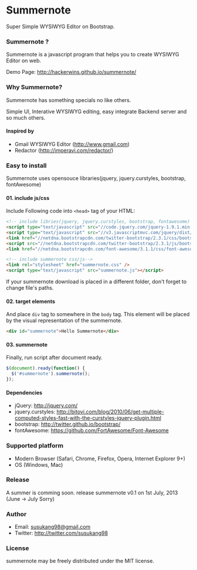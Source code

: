 # Summernote
Super Simple WYSIWYG Editor on Bootstrap.

### Summernote ?
Summernote is a javascript program that helps you to create WYSIWYG Editor on web.

Demo Page: http://hackerwins.github.io/summernote/

### Why Summernote?

Summernote has something specials no like others.

Simple UI, Interative WYSIWYG editing, easy integrate Backend server and so much others.

#### Inspired by
* Gmail WYSIWYG Editor (http://www.gmail.com)
* Redactor (http://imperavi.com/redactor/)

### Easy to install

Summernote uses opensouce libraries(jquery, jquery.curstyles, bootstrap, fontAwesome) 

#### 01. include js/css
Include Following code into `<head>` tag of your HTML:
```html
<!-- include libries(jquery, jquery.curstyles, bootstrap, fontawesome) -->
<script type="text/javascript" src="//code.jquery.com/jquery-1.9.1.min.js"></script> 
<script type="text/javascript" src="//v3.javascriptmvc.com/jquery/dist/jquery.curstyles.min.js"></script>
<link href="//netdna.bootstrapcdn.com/twitter-bootstrap/2.3.1/css/bootstrap-combined.no-icons.min.css" rel="stylesheet"> 
<script src="//netdna.bootstrapcdn.com/twitter-bootstrap/2.3.1/js/bootstrap.min.js"></script> 
<link href="//netdna.bootstrapcdn.com/font-awesome/3.1.1/css/font-awesome.min.css" rel="stylesheet">

<!-- include summernote css/js-->
<link rel="stylesheet" href="summernote.css" />
<script type="text/javascript" src="summernote.js"></script>
```
If your summernote download is placed in a different folder, don't forget to change file's paths.

#### 02. target elements
And place `div` tag to somewhere in the `body` tag. This element will be placed by the visual representation of the summernote.
```html
<div id="summernote">Hello Summernote</div>
```

#### 03. summernote
Finally, run script after document ready.
```javascript
$(document).ready(function() {
  $('#summernote').summernote();
});
```

#### Dependencies
* jQuery: http://jquery.com/
* jquery.curstyles: http://bitovi.com/blog/2010/06/get-multiple-computed-styles-fast-with-the-curstyles-jquery-plugin.html
* bootstrap: http://twitter.github.io/bootstrap/
* fontAwesome: https://github.com/FortAwesome/Font-Awesome

### Supported platform
* Modern Browser (Safari, Chrome, Firefox, Opera, Internet Explorer 9+)
* OS (Windows, Mac)

### Release

A summer is comming soon. release summernote v0.1 on 1st July, 2013 (June -> July Sorry)

### Author
* Email: susukang98@gmail.com
* Twitter: http://twitter.com/susukang98

### License
summernote may be freely distributed under the MIT license.
